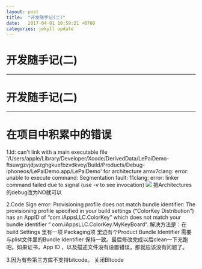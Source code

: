 ```yaml
---
layout: post
title:  "开发随手记(二)"
date:   2017-04-01 10:59:21 +0700
categories: jekyll update
---
```

# 开发随手记(二)

------


# 开发随手记(二)

------

# 在项目中积累中的错误

1.ld: can't link with a main executable file '/Users/apple/Library/Developer/Xcode/DerivedData/LePaiDemo-ftsuwgzvjdjwzghgkuefbzvdkvey/Build/Products/Debug-iphoneos/LePaiDemo.app/LePaiDemo' for architecture armv7clang: error: unable to execute command: Segmentation fault: 11clang: error: linker command failed due to signal (use -v to see invocation)
  ![](http://ac-l1vX02tC.clouddn.com/32763884c73603e8276e.png)
    把Architectures的debug改为NO就可以
    
2.Code Sign error: Provisioning profile does not match bundle identifier: The provisioning profile specified in your build settings (“ColorKey Distribution”) has an AppID of “com.iAppsLLC.ColorKey” which does not match your bundle identifier “ com.iAppsLLC.ColorKey.MyKeyBoard”.
解决方法是：在build Settings 里有一项 Packaging项  里边有个Product Bundle Identifier  需要与plist文件里的Bundle Identifier 保持一致。最后修改完成以后clean一下充跑吧。如果证书，App ID ，以及描述文件没有设置错误，那就应该没有问题了。

3.因为有些第三方库不支持bitcode。 关闭BItcode


  [1]: %5C!%5C%5B%E6%8F%8F%E8%BF%B0%5D%28%E5%9B%BE%E7%89%87%E9%93%BE%E6%8E%A5%E5%9C%B0%E5%9D%80%29%20%E6%8F%92%E5%85%A5%E5%9B%BE%E5%83%8F%E3%80%82
